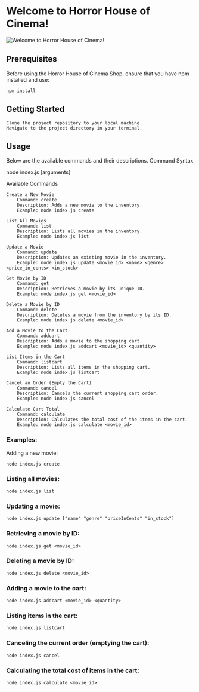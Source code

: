 # Welcome to Horror House of Cinema!
![Welcome to Horror House of Cinema!](https://media2.giphy.com/media/vPsOppq7dmsuc/200.gif)

## Prerequisites

Before using the Horror House of Cinema Shop, ensure that you have npm installed and use:

    npm install

## Getting Started

    Clone the project repository to your local machine.
    Navigate to the project directory in your terminal.

## Usage

Below are the available commands and their descriptions.
Command Syntax

node index.js <command> [arguments]

Available Commands

```
Create a New Movie
    Command: create
    Description: Adds a new movie to the inventory.
    Example: node index.js create

List All Movies
    Command: list
    Description: Lists all movies in the inventory.
    Example: node index.js list

Update a Movie
    Command: update
    Description: Updates an existing movie in the inventory.
    Example: node index.js update <movie_id> <name> <genre> <price_in_cents> <in_stock>

Get Movie by ID
    Command: get
    Description: Retrieves a movie by its unique ID.
    Example: node index.js get <movie_id>

Delete a Movie by ID
    Command: delete
    Description: Deletes a movie from the inventory by its ID.
    Example: node index.js delete <movie_id>

Add a Movie to the Cart
    Command: addcart
    Description: Adds a movie to the shopping cart.
    Example: node index.js addcart <movie_id> <quantity>

List Items in the Cart
    Command: listcart
    Description: Lists all items in the shopping cart.
    Example: node index.js listcart

Cancel an Order (Empty the Cart)
    Command: cancel
    Description: Cancels the current shopping cart order.
    Example: node index.js cancel

Calculate Cart Total
    Command: calculate
    Description: Calculates the total cost of the items in the cart.
    Example: node index.js calculate <movie_id>
```

### Examples:

Adding a new movie:

    node index.js create

### Listing all movies:

    node index.js list

### Updating a movie:

    node index.js update ["name" "genre" "priceInCents" "in_stock"]

### Retrieving a movie by ID:

    node index.js get <movie_id>

### Deleting a movie by ID:

    node index.js delete <movie_id>

### Adding a movie to the cart:

    node index.js addcart <movie_id> <quantity>

### Listing items in the cart:

    node index.js listcart

### Canceling the current order (emptying the cart):

    node index.js cancel

### Calculating the total cost of items in the cart:

    node index.js calculate <movie_id>
